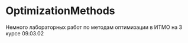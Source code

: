 # OptimizationMethods

Немного лабораторных работ по методам оптимизации в ИТМО на 3 курсе 09.03.02
